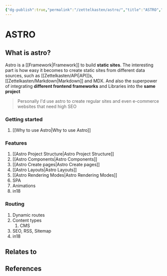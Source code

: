 ```yaml
---
{"dg-publish":true,"permalink":"/zettelkasten/astro/","title":"ASTRO","tags":["core/tech/web-development"],"created":"2023-03-06T15:55:54.000+00:00"}
---
```



# ASTRO

## What is astro?
Astro is a [[Framework\|Framework]] to build **static sites**. The interesting part is how easy it becomes to create static sites from different data sources, such as [[Zettelkasten/API\|API]]s, [[Zettelkasten/Markdown\|Markdown]] and MDX. And also the superpower of integrating **different frontend frameworks** and Libraries into the **same project** 

> Personally I'd use astro to create regular sites and even e-commerce websites that need high SEO

### Getting started

1. [[Why to use Astro\|Why to use Astro]]

### Features

1. [[Astro Project Structure\|Astro Project Structure]]
2. [[Astro Components\|Astro Components]]
3. [[Astro Create pages\|Astro Create pages]]
4. [[Astro Layouts\|Astro Layouts]]
5. [[Astro Rendering Modes\|Astro Rendering Modes]]
6. SPA
7. Animations
8. in18

### Routing

1. Dynamic routes
2. Content types
	1. CMS
3. SEO, RSS, Sitemap
4. in18




## Relates to
## References
